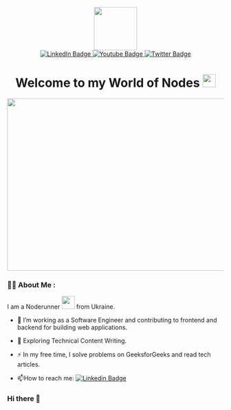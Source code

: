 <div id="header" align="center">
  <img src="https://media.giphy.com/media/3iyKHMIKg5VWG6qHUm/giphy.gif" width="100"/>
</div>

<div id="badges" align="center">
  <a href="your-linkedin-URL">
    <img src="https://img.shields.io/badge/LinkedIn-blue?style=for-the-badge&logo=linkedin&logoColor=white" alt="LinkedIn Badge"/>
  </a>
  <a href="your-youtube-URL">
    <img src="https://img.shields.io/badge/YouTube-red?style=for-the-badge&logo=youtube&logoColor=white" alt="Youtube Badge"/>
  </a>
  <a href="[your-twitter-URL](https://twitter.com/ignatenko2873)">
    <img src="https://img.shields.io/badge/Twitter-blue?style=for-the-badge&logo=twitter&logoColor=white" alt="Twitter Badge"/>
  </a>
</div>
<div align="center">
<img src="https://komarev.com/ghpvc/?username=your-github-username&style=flat-square&color=blue" alt=""/>
  <h1>
  Welcome to my World of Nodes
  <img src="https://media.giphy.com/media/hvRJCLFzcasrR4ia7z/giphy.gif" width="30px"/>
</h1>  
  <div align="center">
  <img src="https://media.giphy.com/media/SWoSkN6DxTszqIKEqv/giphy.gif" width="600" height="400"/>
</div>

  
  <div align="left">
    
  ### 🧑‍💻 About Me :
I am a Noderunner <img src="https://media.giphy.com/media/WUlplcMpOCEmTGBtBW/giphy.gif" width="30"> from Ukraine.
  
- :telescope: I’m working as a Software Engineer and contributing to frontend and backend for building web applications.

- :seedling: Exploring Technical Content Writing.

- :zap: In my free time, I solve problems on GeeksforGeeks and read tech articles.

- :mailbox:How to reach me: [![Linkedin Badge](https://img.shields.io/badge/-kakbar-blue?style=flat&logo=Linkedin&logoColor=white)](your-linkedin-url)
  
  

### Hi there 👋

<!--
**IgnatenkoYurii/IgnatenkoYurii** is a ✨ _special_ ✨ repository because its `README.md` (this file) appears on your GitHub profile.

Here are some ideas to get you started:

- 🔭 I’m currently working on ...
- 🌱 I’m currently learning ...
- 👯 I’m looking to collaborate on ...
- 🤔 I’m looking for help with ...
- 💬 Ask me about ...
- 📫 How to reach me: ...
- 😄 Pronouns: ...
- ⚡ Fun fact: ...
-->
